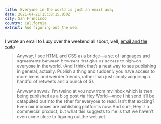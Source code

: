 ```yaml
---
title: Everyone in the world is just an email away
date: 2021-04-21T15:38:15.830Z
city: San Francisco
country: California
extract: And figuring out the web.
---
```

I wrote an email to Lucy over the weekend all about, well, [email and the web](https://world.hey.com/robin.rendle/everyone-in-the-world-is-just-an-email-away-a1eff400):

> Anyway, I see HTML and CSS as a bridge—a set of languages and agreements between browsers that give us access to nigh-on everyone in the world. (And I think that’s a neat way to see publishing in general, actually. Publish a thing and suddenly you have access to more ideas and weirder friends, rather than just simply acquiring a handful of retweets and a bunch of $).
> 
> Anyway anyway, I’m typing at you now from my inbox which is then being published as a blog post via Hey World—once I hit send it’ll be catapulted out into the ether for everyone to read. Isn’t that exciting? Even our inboxes are publishing platforms now. And sure, Hey is a commercial product, but what this suggests to me is that we haven’t even come close to figuring out the web yet.
